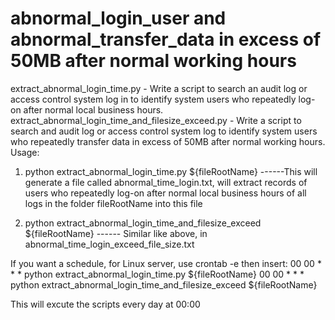 # abnormal_login_user and abnormal_transfer_data in excess of 50MB after normal working hours

extract_abnormal_login_time.py - Write a script to search an audit log or access control system log in to identify system users who repeatedly log-on after normal local business hours.
extract_abnormal_login_time_and_filesize_exceed.py - Write a script to search and audit log or access control system log to identify system users who repeatedly transfer data in excess of 50MB after normal working hours. 
Usage: 
1.	python extract_abnormal_login_time.py  ${fileRootName} ------This will generate a file called abnormal_time_login.txt, will extract records of users who repeatedly log-on after normal local business hours of all logs in the folder fileRootName into this file


2.	python extract_abnormal_login_time_and_filesize_exceed  ${fileRootName} ------ Similar like above, in abnormal_time_login_exceed_file_size.txt

If you want a schedule, for Linux server, use 
crontab -e  then insert:
00 00 * * * python extract_abnormal_login_time.py  ${fileRootName}
00 00 * * * python extract_abnormal_login_time_and_filesize_exceed  ${fileRootName} 

This will excute the scripts every day at 00:00
